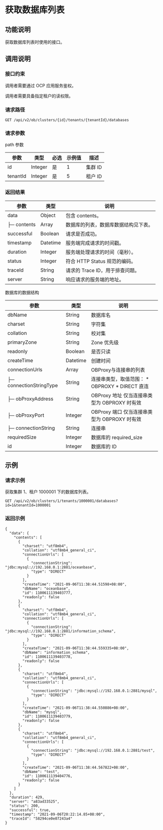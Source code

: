 获取数据库列表 
============================



功能说明 
-------------------------

获取数据库列表时使用的接口。

调用说明 
-------------------------

### 接口约束 

调用者需要通过 OCP 应用服务鉴权。

调用者需要具备指定租户的读权限。

### 请求路径 

`GET /api/v2/ob/clusters/{id}/tenants/{tenantId}/databases`

### 请求参数 

path 参数


|    参数    |   类型    | 必选 | 示例值 |  描述   |
|----------|---------|----|-----|-------|
| id       | Integer | 是  | 1   | 集群 ID |
| tenantId | Integer | 是  | 5   | 租户 ID |





### 返回结果 



|     参数      |    类型    |          说明           |
|-------------|----------|-----------------------|
| data        | Object   | 包含 contents。          |
| ├─ contents | Array    | 数据库的列表，数据库数据结构见下表。    |
| successful  | Boolean  | 请求是否成功。               |
| timestamp   | Datetime | 服务端完成请求的时间戳。          |
| duration    | Integer  | 服务端处理请求的时间（毫秒）。       |
| status      | Integer  | 符合 HTTP Status 规范的编码。 |
| traceId     | String   | 请求的 Trace ID，用于排查问题。  |
| server      | String   | 响应请求的服务端的地址。          |



数据库的数据结构


|           参数            |    类型    |                                                                    说明                                                                     |
|-------------------------|----------|-------------------------------------------------------------------------------------------------------------------------------------------|
| dbName                  | String   | 数据库名                                                                                                                                      |
| charset                 | String   | 字符集                                                                                                                                       |
| collation               | String   | 校对集                                                                                                                                       |
| primaryZone             | String   | Zone 优先级                                                                                                                                  |
| readonly                | Boolean  | 是否只读                                                                                                                                      |
| createTime              | Datetime | 创建时间                                                                                                                                      |
| connectionUrls          | Array    | OBProxy与连接串的列表                                                                                                                            |
| ├─ connectionStringType | String   | 连接串类型，取值范围： * OBPROXY   * DIRECT 直连    |
| ├─ obProxyAddress       | String   | OBProxy 地址 仅当连接串类型为 OBPROXY 时有效                                                                                           |
| ├─ obProxyPort          | Integer  | OBProxy 端口 仅当连接串类型为 OBPROXY 时有效                                                                                           |
| ├─ connectionString     | String   | 连接串                                                                                                                                       |
| requiredSize            | Integer  | 数据库的 required_size                                                                                                                        |
| id                      | Integer  | 数据库的 ID                                                                                                                                   |



示例 
-----------------------

### 请求示例 

获取集群 1、租户 1000001 下的数据库列表。

`GET /api/v2/ob/clusters/1/tenants/1000001/databases?id=1&tenantId=1000001`

### 返回示例 

```unknow
{
  "data": {
    "contents": [
      {
        "charset": "utf8mb4",
        "collation": "utf8mb4_general_ci",
        "connectionUrls": [
          {
            "connectionString": "jdbc:mysql://192.168.0.1:2881/oceanbase",
            "type": "DIRECT"
          }
        ],
        "createTime": "2021-09-06T11:38:44.51598+08:00",
        "dbName": "oceanbase",
        "id": 1100611139403777,
        "readonly": false
      },
      {
        "charset": "utf8mb4",
        "collation": "utf8mb4_general_ci",
        "connectionUrls": [
          {
            "connectionString": "jdbc:mysql://192.168.0.1:2881/information_schema",
            "type": "DIRECT"
          }
        ],
        "createTime": "2021-09-06T11:38:44.559335+08:00",
        "dbName": "information_schema",
        "id": 1100611139403778,
        "readonly": false
      },
      {
        "charset": "utf8mb4",
        "collation": "utf8mb4_general_ci",
        "connectionUrls": [
          {
            "connectionString": "jdbc:mysql://192.168.0.1:2881/mysql",
            "type": "DIRECT"
          }
        ],
        "createTime": "2021-09-06T11:38:44.550886+08:00",
        "dbName": "mysql",
        "id": 1100611139403779,
        "readonly": false
      },
      {
        "charset": "utf8mb4",
        "collation": "utf8mb4_general_ci",
        "connectionUrls": [
          {
            "connectionString": "jdbc:mysql://192.168.0.1:2881/test",
            "type": "DIRECT"
          }
        ],
        "createTime": "2021-09-06T11:38:44.567822+08:00",
        "dbName": "test",
        "id": 1100611139404776,
        "readonly": false
      }
    ]
  },
  "duration": 429,
  "server": "a83ad33525",
  "status": 200,
  "successful": true,
  "timestamp": "2021-09-06T20:22:14.85+08:00",
  "traceId": "58294ce0e07243a4"
}
```


